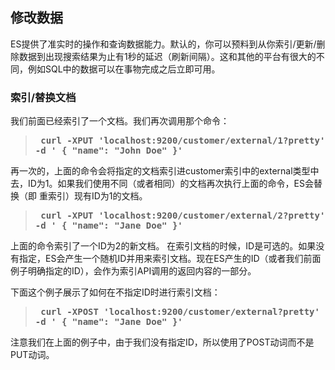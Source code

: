 ## 修改数据

ES提供了准实时的操作和查询数据能力。默认的，你可以预料到从你索引/更新/删除数据到出现搜索结果为止有1秒的延迟（刷新间隔）。这和其他的平台有很大的不同，例如SQL中的数据可以在事物完成之后立即可用。

### 索引/替换文档

我们前面已经索引了一个文档。我们再次调用那个命令：

> **<pre>
curl -XPUT 'localhost:9200/customer/external/1?pretty' -d '
{
  "name": "John Doe"
}'
> </pre>**

再一次的，上面的命令会将指定的文档索引进customer索引中的external类型中去，ID为1。如果我们使用不同（或者相同）的文档再次执行上面的命令，ES会替换（即 重索引）现有ID为1的文档。

> **<pre>
curl -XPUT 'localhost:9200/customer/external/2?pretty' -d '
{
  "name": "Jane Doe"
}'
> </pre>**

上面的命令索引了一个ID为2的新文档。
在索引文档的时候，ID是可选的。如果没有指定，ES会产生一个随机ID并用来索引文档。现在ES产生的ID（或者我们前面例子明确指定的ID），会作为索引API调用的返回内容的一部分。

下面这个例子展示了如何在不指定ID时进行索引文档：

> **<pre>
curl -XPOST 'localhost:9200/customer/external?pretty' -d '
{
  "name": "Jane Doe"
}'
> </pre>**

注意我们在上面的例子中，由于我们没有指定ID，所以使用了POST动词而不是PUT动词。
